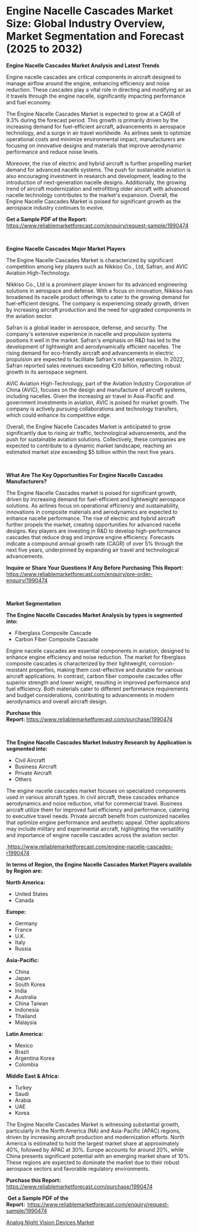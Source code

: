<p><h1>Engine Nacelle Cascades Market Size: Global Industry Overview, Market Segmentation and Forecast (2025 to 2032)</h1></p><p><strong>Engine Nacelle Cascades Market Analysis and Latest Trends</strong></p>
<p><p>Engine nacelle cascades are critical components in aircraft designed to manage airflow around the engine, enhancing efficiency and noise reduction. These cascades play a vital role in directing and modifying air as it travels through the engine nacelle, significantly impacting performance and fuel economy.</p><p>The Engine Nacelle Cascades Market is expected to grow at a CAGR of 9.3% during the forecast period. This growth is primarily driven by the increasing demand for fuel-efficient aircraft, advancements in aerospace technology, and a surge in air travel worldwide. As airlines seek to optimize operational costs and minimize environmental impact, manufacturers are focusing on innovative designs and materials that improve aerodynamic performance and reduce noise levels.</p><p>Moreover, the rise of electric and hybrid aircraft is further propelling market demand for advanced nacelle systems. The push for sustainable aviation is also encouraging investment in research and development, leading to the introduction of next-generation nacelle designs. Additionally, the growing trend of aircraft modernization and retrofitting older aircraft with advanced nacelle technology contributes to the market's expansion. Overall, the Engine Nacelle Cascades Market is poised for significant growth as the aerospace industry continues to evolve.</p></p>
<p><strong>Get a Sample PDF of the Report:&nbsp;</strong> <a href="https://www.reliablemarketforecast.com/enquiry/request-sample/1990474?utm_campaign=2821&utm_medium=2&utm_source=Github&utm_content=ia&utm_term=02032025&utm_id=engine-nacelle-cascades">https://www.reliablemarketforecast.com/enquiry/request-sample/1990474</a></p>
<p>&nbsp;</p>
<p><strong>Engine Nacelle Cascades Major Market Players</strong></p>
<p><p>The Engine Nacelle Cascades Market is characterized by significant competition among key players such as Nikkiso Co., Ltd, Safran, and AVIC Aviation High-Technology. </p><p>Nikkiso Co., Ltd is a prominent player known for its advanced engineering solutions in aerospace and defense. With a focus on innovation, Nikkiso has broadened its nacelle product offerings to cater to the growing demand for fuel-efficient designs. The company is experiencing steady growth, driven by increasing aircraft production and the need for upgraded components in the aviation sector. </p><p>Safran is a global leader in aerospace, defense, and security. The company's extensive experience in nacelle and propulsion systems positions it well in the market. Safran's emphasis on R&D has led to the development of lightweight and aerodynamically efficient nacelles. The rising demand for eco-friendly aircraft and advancements in electric propulsion are expected to facilitate Safran's market expansion. In 2022, Safran reported sales revenues exceeding €20 billion, reflecting robust growth in its aerospace segment.</p><p>AVIC Aviation High-Technology, part of the Aviation Industry Corporation of China (AVIC), focuses on the design and manufacture of aircraft systems, including nacelles. Given the increasing air travel in Asia-Pacific and government investments in aviation, AVIC is poised for market growth. The company is actively pursuing collaborations and technology transfers, which could enhance its competitive edge.</p><p>Overall, the Engine Nacelle Cascades Market is anticipated to grow significantly due to rising air traffic, technological advancements, and the push for sustainable aviation solutions. Collectively, these companies are expected to contribute to a dynamic market landscape, reaching an estimated market size exceeding $5 billion within the next five years.</p></p>
<p>&nbsp;</p>
<p><strong>What Are The Key Opportunities For Engine Nacelle Cascades Manufacturers?</strong></p>
<p><p>The Engine Nacelle Cascades market is poised for significant growth, driven by increasing demand for fuel-efficient and lightweight aerospace solutions. As airlines focus on operational efficiency and sustainability, innovations in composite materials and aerodynamics are expected to enhance nacelle performance. The rise of electric and hybrid aircraft further propels the market, creating opportunities for advanced nacelle designs. Key players are investing in R&D to develop high-performance cascades that reduce drag and improve engine efficiency. Forecasts indicate a compound annual growth rate (CAGR) of over 5% through the next five years, underpinned by expanding air travel and technological advancements.</p></p>
<p><strong>Inquire or Share Your Questions If Any Before Purchasing This Report:</strong> <a href="https://www.reliablemarketforecast.com/enquiry/pre-order-enquiry/1990474?utm_campaign=2821&utm_medium=2&utm_source=Github&utm_content=ia&utm_term=02032025&utm_id=engine-nacelle-cascades">https://www.reliablemarketforecast.com/enquiry/pre-order-enquiry/1990474</a></p>
<p>&nbsp;</p>
<p><strong>Market Segmentation</strong></p>
<p><strong>The Engine Nacelle Cascades Market Analysis by types is segmented into:</strong></p>
<p><ul><li>Fiberglass Composite Cascade</li><li>Carbon Fiber Composite Cascade</li></ul></p>
<p><p>Engine nacelle cascades are essential components in aviation, designed to enhance engine efficiency and noise reduction. The market for fiberglass composite cascades is characterized by their lightweight, corrosion-resistant properties, making them cost-effective and durable for various aircraft applications. In contrast, carbon fiber composite cascades offer superior strength and lower weight, resulting in improved performance and fuel efficiency. Both materials cater to different performance requirements and budget considerations, contributing to advancements in modern aerodynamics and overall aircraft design.</p></p>
<p><strong>Purchase this Report:&nbsp;</strong><a href="https://www.reliablemarketforecast.com/purchase/1990474?utm_campaign=2821&utm_medium=2&utm_source=Github&utm_content=ia&utm_term=02032025&utm_id=engine-nacelle-cascades">https://www.reliablemarketforecast.com/purchase/1990474</a></p>
<p>&nbsp;</p>
<p><strong>The Engine Nacelle Cascades Market Industry Research by Application is segmented into:</strong></p>
<p><ul><li>Civil Aircraft</li><li>Business Aircraft</li><li>Private Aircraft</li><li>Others</li></ul></p>
<p><p>The engine nacelle cascades market focuses on specialized components used in various aircraft types. In civil aircraft, these cascades enhance aerodynamics and noise reduction, vital for commercial travel. Business aircraft utilize them for improved fuel efficiency and performance, catering to executive travel needs. Private aircraft benefit from customized nacelles that optimize engine performance and aesthetic appeal. Other applications may include military and experimental aircraft, highlighting the versatility and importance of engine nacelle cascades across the aviation sector.</p></p>
<p><a href="https://www.reliablemarketforecast.com/engine-nacelle-cascades-r1990474?utm_campaign=2821&utm_medium=2&utm_source=Github&utm_content=ia&utm_term=02032025&utm_id=engine-nacelle-cascades">&nbsp;https://www.reliablemarketforecast.com/engine-nacelle-cascades-r1990474</a></p>
<p><strong>In terms of Region, the Engine Nacelle Cascades Market Players available by Region are:</strong></p>
<p>
    <p> <strong> North America: </strong>
        <ul>
            <li>United States</li>
            <li>Canada</li>
        </ul>
        </p> 
    <p> <strong> Europe: </strong>
        <ul>
            <li>Germany</li>
            <li>France</li>
            <li>U.K.</li>
            <li>Italy</li>
            <li>Russia</li>
        </ul>
        </p> 
    <p> <strong> Asia-Pacific: </strong>
        <ul>
            <li>China</li>
            <li>Japan</li>
            <li>South Korea</li>
            <li>India</li>
            <li>Australia</li>
            <li>China Taiwan</li>
            <li>Indonesia</li>
            <li>Thailand</li>
            <li>Malaysia</li>
        </ul>
        </p> 
    <p> <strong> Latin America: </strong>
        <ul>
            <li>Mexico</li>
            <li>Brazil</li>
            <li>Argentina Korea</li>
            <li>Colombia</li>
        </ul>
        </p> 
    <p> <strong> Middle East & Africa: </strong>
        <ul>
            <li>Turkey</li>
            <li>Saudi</li>
            <li>Arabia</li>
            <li>UAE</li>
            <li>Korea</li>
        </ul>
    </p>
    </p>
<p><p>The Engine Nacelle Cascades Market is witnessing substantial growth, particularly in the North America (NA) and Asia-Pacific (APAC) regions, driven by increasing aircraft production and modernization efforts. North America is estimated to hold the largest market share at approximately 40%, followed by APAC at 30%. Europe accounts for around 20%, while China presents significant potential with an emerging market share of 10%. These regions are expected to dominate the market due to their robust aerospace sectors and favorable regulatory environments.</p></p>
<p><strong>Purchase this Report: </strong><a href="https://www.reliablemarketforecast.com/purchase/1990474?utm_campaign=2821&utm_medium=2&utm_source=Github&utm_content=ia&utm_term=02032025&utm_id=engine-nacelle-cascades">https://www.reliablemarketforecast.com/purchase/1990474</a></p>
<p>&nbsp;<strong>Get a Sample PDF of the Report:&nbsp;&nbsp;</strong><a href="https://www.reliablemarketforecast.com/enquiry/request-sample/1990474?utm_campaign=2821&utm_medium=2&utm_source=Github&utm_content=ia&utm_term=02032025&utm_id=engine-nacelle-cascades">https://www.reliablemarketforecast.com/enquiry/request-sample/1990474</a></p>
<p><strong></strong></p>
<p><p><a href="https://github.com/zanoligarav/Market-Research-Report-List-1/blob/main/analog-night-vision-devices-market.md?utm_campaign=2821&utm_medium=2&utm_source=Github&utm_content=ia&utm_term=02032025&utm_id=engine-nacelle-cascades">Analog Night Vision Devices Market</a></p></p>